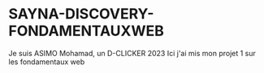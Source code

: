 # SAYNA-DISCOVERY-FONDAMENTAUXWEB
Je suis ASIMO Mohamad, un D-CLICKER 2023
Ici j'ai mis mon projet 1 sur les fondamentaux web
